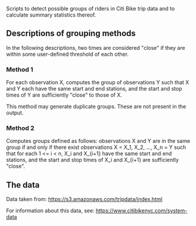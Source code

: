 Scripts to detect possible groups of riders in Citi Bike trip data and to calculate
summary statistics thereof.

Descriptions of grouping methods
--------------------------------

In the following descriptions, two times are considered "close" if they are
within some user-defined threshold of each other.

### Method 1

For each observation X, computes the group of observations Y such that X and Y
each have the same start and end stations, and the start and stop times of Y are
sufficiently "close" to those of X.

This method may generate duplicate groups. These are not present in the output.

### Method 2

Computes groups defined as follows: observations X and Y are in the same group
if and only if there exist observations X = X_1, X_2, ..., X_n = Y such that for
each 1 <= i < n, X_i and X_{i+1} have the same start and end stations, and the
start and stop times of X_i and X_{i+1} are sufficiently "close".

The data
--------

Data taken from:
https://s3.amazonaws.com/tripdata/index.html

For information about this data, see:
https://www.citibikenyc.com/system-data
